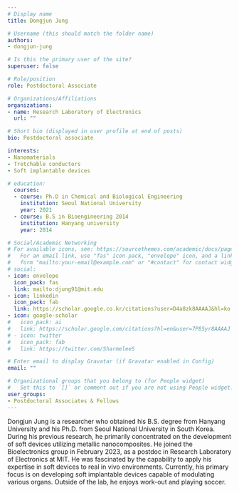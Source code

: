 ```yaml
---
# Display name
title: Dongjun Jung

# Username (this should match the folder name)
authors:
- dongjun-jung

# Is this the primary user of the site?
superuser: false

# Role/position
role: Postdoctoral Associate

# Organizations/Affiliations
organizations:
- name: Research Laboratory of Electronics
  url: ""

# Short bio (displayed in user profile at end of posts)
bio: Postdoctoral associate

interests:
- Nanomaterials
- Tretchable conductors
- Soft implantable devices

# education:
  courses:
  - course: Ph.D in Chemical and Biological Engineering
    institution: Seoul National University
    year: 2021
  - course: B.S in Bioengineering 2014
    institution: Hanyang university
    year: 2014

# Social/Academic Networking
# For available icons, see: https://sourcethemes.com/academic/docs/page-builder/#icons
#   For an email link, use "fas" icon pack, "envelope" icon, and a link in the
#   form "mailto:your-email@example.com" or "#contact" for contact widget.
# social:
- icon: envelope
  icon_pack: fas
  link: mailto:djung91@mit.edu
- icon: linkedin
  icon_pack: fab
  link: https://scholar.google.co.kr/citations?user=D4a8zk8AAAAJ&hl=ko
- icon: google-scholar
#   icon_pack: ai
#   link: https://scholar.google.com/citations?hl=en&user=7P85yr8AAAAJ
# - icon: twitter
#   icon_pack: fab
#   link: https://twitter.com/SharmeleeS

# Enter email to display Gravatar (if Gravatar enabled in Config)
email: ""

# Organizational groups that you belong to (for People widget)
#   Set this to `[]` or comment out if you are not using People widget.
user_groups:
- Postdoctoral Associates & Fellows
---
```


Dongjun Jung is a researcher who obtained his B.S. degree from Hanyang University and his Ph.D. from Seoul National University in South Korea. During his previous research, he primarily concentrated on the development of soft devices utilizing metallic nanocomposites. He joined the Bioelectronics group in February 2023, as a postdoc in Research Laboratory of Electronics at MIT. He was fascinated by the capability to apply his expertise in soft devices to real in vivo environments. Currently, his primary focus is on developing soft implantable devices capable of modulating various organs. Outside of the lab, he enjoys work-out and playing soccer.